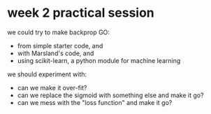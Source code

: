 # week 2 practical session


we could try to make backprop GO:
   * from simple starter code, and
   * with Marsland's code, and
   * using scikit-learn, a python module for machine learning

we should experiment with:
   * can we make it over-fit?
   * can we replace the sigmoid with something else and make it go?
   * can we mess with the "loss function" and make it go?

